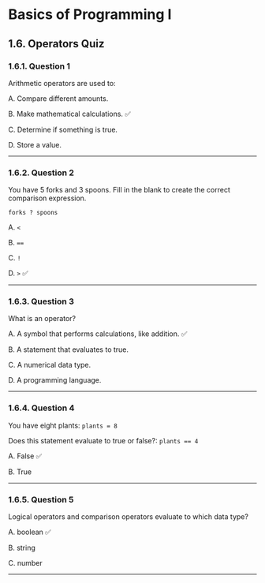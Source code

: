 # Basics of Programming I
## 1.6. Operators Quiz

### 1.6.1. Question 1

Arithmetic operators are used to:

A. Compare different amounts.

B. Make mathematical calculations. ✅

C. Determine if something is true.

D. Store a value.

----

### 1.6.2. Question 2

You have 5 forks and 3 spoons. Fill in the blank to create the correct comparison expression.

```
forks ? spoons
```

A. `<`

B. `==`

C. `!`

D. `>` ✅

----


### 1.6.3. Question 3

What is an operator?


A. A symbol that performs calculations, like addition. ✅

B. A statement that evaluates to true.

C. A numerical data type.

D. A programming language.

----


### 1.6.4. Question 4

You have eight plants: `plants = 8`

Does this statement evaluate to true or false?: `plants == 4`


A. False ✅

B. True

----

### 1.6.5. Question 5

Logical operators and comparison operators evaluate to which data type?


A. boolean ✅

B. string

C. number

----
